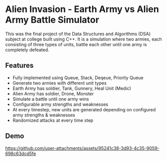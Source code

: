 # Alien Invasion - Earth Army vs Alien Army Battle Simulator

This was the final project of the Data Structures and Algorithms (DSA) subject at college built using C++. It is a simulation where two armies, each consisting of three types of units, battle each other until one army is completely defeated.

## Features

- Fully implemented using Queue, Stack, Deqeue, Priority Queue
- Generate two armies with different unit types
- Earth Army has soldier, Tank, Gunnery, Heal Unit (Medic)
- Alien Army has soldier, Drone, Monster
- Simulate a battle until one army wins
- Configurable army strengths and weaknesses
- At every timestep, new units are generated depending on configured army strengths & weaknesses 
- Randomized attacks at every time step

## Demo
https://github.com/user-attachments/assets/95241c38-3d93-4c35-9059-698c63dcd5fe

